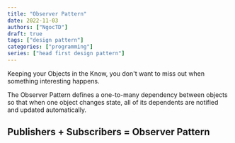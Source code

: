 ```yaml
---
title: "Observer Pattern"
date: 2022-11-03
authors: ["NgocTD"]
draft: true
tags: ["design pattern"]
categories: ["programming"]
series: ["head first design pattern"]
---
```


Keeping your Objects in the Know, you don't want to miss out when something interesting happens.

The Observer Pattern defines a one-to-many dependency between objects so that when one object changes state, all of its dependents are notified and updated automatically.

## Publishers + Subscribers = Observer Pattern
